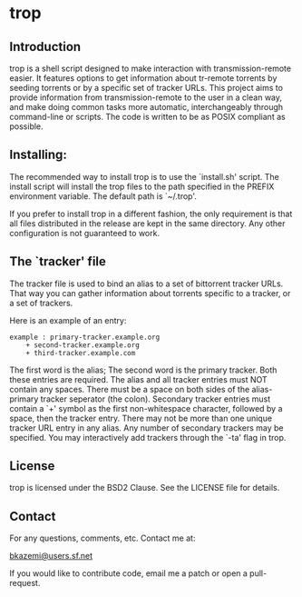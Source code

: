 # trop
## Introduction

trop is a shell script designed to make interaction with
transmission-remote easier. It features options to get
information about tr-remote torrents by seeding torrents
or by a specific set of tracker URLs. This project aims to
provide information from transmission-remote to the user
in a clean way, and make doing common tasks more automatic,
interchangeably through command-line or scripts. The code
is written to be as POSIX compliant as possible.

## Installing:

The recommended way to install trop is to use the \`install.sh'
script. The install script will install the trop files to the
path specified in the PREFIX environment variable. The default
path is \`~/.trop'.

If you prefer to install trop in a different
fashion, the only requirement is that all files distributed in
the release are kept in the same directory. Any other configuration
is not guaranteed to work.

## The \`tracker' file

The tracker file is used to bind an alias to a set of bittorrent tracker
URLs. That way you can gather information about torrents specific to a tracker, or a
set of trackers.

Here is an example of an entry:
```
example : primary-tracker.example.org
	+ second-tracker.example.org
	+ third-tracker.example.com
```
The first word is the alias; The second word is the primary tracker. Both these entries
are required. The alias and all tracker entries must NOT contain any spaces. There must
be a space on both sides of the alias-primary tracker seperator (the colon).
Secondary tracker entries must contain a \`+' symbol as the first non-whitespace character,
followed by a space, then the tracker entry. There may not be more than one unique tracker URL entry
in any alias. Any number of secondary trackers may be specified. You may interactively add trackers
through the \`-ta' flag in trop.

## License

trop is licensed under the BSD2 Clause. See the LICENSE file for details.

## Contact

For any questions, comments, etc. Contact me at:

bkazemi@users.sf.net

If you would like to contribute code, email me a patch or open a pull-request.
